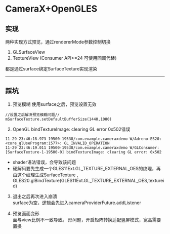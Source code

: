 # CameraX+OpenGLES

## 实现

 两种实现方式预览，通过rendererMode参数控制切换
1. GLSurfaceView
2. TextureView (Consumer API>=24 可使用回调代替)

都是通过surface绑定SurfaceTexture实现渲染

-----------------
## 踩坑

1. 预览模糊 使用surface之后，预览设置无效

```
//设置之后解决预览模糊问题//
mSurfaceTexture.setDefaultBufferSize(1440,1080)
```

2. OpenGL bindTextureImage: clearing GL error 0x502错误

```
11-29 23:46:18.973 19500-19538/com.example.cameraxdemo W/Adreno-ES20: <core_glUseProgram:1577>: GL_INVALID_OPERATION
11-29 23:46:19.011 19500-19538/com.example.cameraxdemo W/GLConsumer: [SurfaceTexture-1-19500-0] bindTextureImage: clearing GL error: 0x502
```
- shader语法错误，会导致该问题
- 硬解码要先生成一个GLES11Ext.GL_TEXTURE_EXTERNAL_OES的纹理，再由这个纹理生成SurfaceTexture ,
GLES20.glBindTexture(GLES11Ext.GL_TEXTURE_EXTERNAL_OES,textureid)



3. 退出之后再次进入崩溃 \
surface为空，逻辑会先进入cameraProviderFuture.addListener

4. 预览画面变形 \
面与view比例不一致导致。
形问题，开启矩阵转换适配竖屏模式，宽高需要置换



